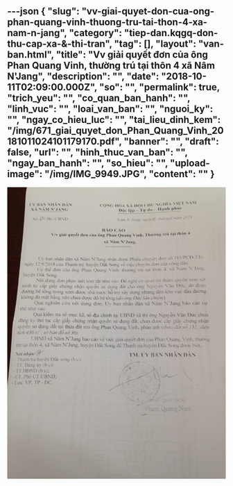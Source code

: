 ---json
{
    "slug": "vv-giai-quyet-don-cua-ong-phan-quang-vinh-thuong-tru-tai-thon-4-xa-nam-n-jang",
    "category": "tiep-dan.kqgq-don-thu-cap-xa-&-thi-tran",
    "tag": [],
    "layout": "van-ban.html",
    "title": "Vv giải quyết đơn của ông Phan Quang Vinh, thường trú tại thôn 4 xã Nâm N'Jang",
    "description": "",
    "date": "2018-10-11T02:09:00.000Z",
    "so": "",
    "permalink": true,
    "trich_yeu": "",
    "co_quan_ban_hanh": "",
    "linh_vuc": "",
    "loai_van_ban": "",
    "nguoi_ky": "",
    "ngay_co_hieu_luc": "",
    "tai_lieu_dinh_kem": "/img/671_giai_quyet_don_Phan_Quang_Vinh_20181011024101179170.pdf",
    "banner": "",
    "draft": false,
    "url": "",
    "hinh_thuc_van_ban": "",
    "ngay_ban_hanh": "",
    "so_hieu": "",
    "upload-image": "/img/IMG_9949.JPG",
    "__content__": ""
}
---
<p><img alt="" src="/img/IMG_9949.JPG" /></p>
